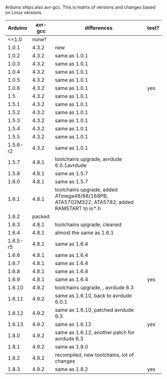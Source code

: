 Arduino ships also avr-gcc. This is matrix of versions and changes
based on Linux versions.


| Arduino | avr-gcc | differences | test? |
|---------|---------|-------------|-------|
|<=1.0    |none?    | | |
|1.0.1    |4.3.2    |new| |
|1.0.2    |4.3.2    |same as 1.0.1| |
|1.0.3    |4.3.2    |same as 1.0.1| |
|1.0.4    |4.3.2    |same as 1.0.1| |
|1.0.5    |4.3.2    |same as 1.0.1| |
|1.0.6    |4.3.2    |same as 1.0.1| yes |
|1.5      |4.3.2    |same as 1.0.1| |
|1.5.1    |4.3.2    |same as 1.0.1| |
|1.5.2    |4.3.2    |same as 1.0.1| |
|1.5.3    |4.3.2    |same as 1.0.1| |
|1.5.4    |4.3.2    |same as 1.0.1| |
|1.5.5    |4.3.2    |same as 1.0.1| |
|1.5.6-r2 |4.3.2    |same as 1.0.1| |
|1.5.7    |4.8.1    |toolchains upgrade, avrdude 6.0.1avrdude| |
|1.5.8    |4.8.1    |same as 1.5.7| |
|1.6.0    |4.8.1    |same as 1.5.7| |
|1.6.1    |4.8.1    |toolchains upgrade, added ATmega48/88/168PB, ATA5702M322, ATA5782; added RAMSTART to io*.h| |
|1.6.2    |packed    | | |
|1.6.3    |4.8.1    |toolchains upgrade, cleaned| |
|1.6.4    |4.8.1    |almost the same as 1.6.1| |
|1.6.5-r5 |4.8.1    |same as 1.6.4| |
|1.6.6    |4.8.1    |same as 1.6.4| |
|1.6.7    |4.8.1    |same as 1.6.4| |
|1.6.8    |4.8.1    |same as 1.6.4| |
|1.6.9    |4.8.1    |same as 1.6.4| yes |
|1.6.10   |4.9.2    |toolchains upgrade, , avrdude 6.3 | |
|1.6.11   |4.9.2    |same as 1.6.10, back to avrdude 6.0.1| |
|1.6.12   |4.9.2    |same as 1.6.10, patched avrdude 6.3| |
|1.6.13   |4.9.2    |same as 1.6.12| yes |
|1.8.0    |4.9.2    |same as 1.6.12, another patch for avrdude 6.3 | |
|1.8.1    |4.9.2    |same as 1.8.0| |
|1.8.2    |4.9.2    |recompiled, new toolchains, lot of changes| |
|1.8.3    |4.9.2    |same as 1.8.2| yes |
